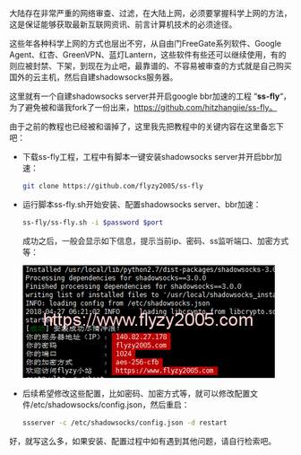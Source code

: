 大陆存在非常严重的网络审查、过滤，在大陆上网，必须要掌握科学上网的方法，这是保证能够获取最新互联网资讯、前言计算机技术的必须途径。

这些年各种科学上网的方式也层出不穷，从自由门FreeGate系列软件、Google Agent、红杏、GreenVPN、蓝灯Lantern，这些软件有些还可以继续使用，有的则应被封禁、下架，到现在为止吧，最靠谱的、不容易被审查的方式就是自己购买国外的云主机，然后自建shadowsocks服务器。

这里就有一个自建shadowsocks server并开启google bbr加速的工程 “**ss-fly**“，为了避免被和谐我fork了一份出来，https://github.com/hitzhangjie/ss-fly。

由于之前的教程也已经被和谐掉了，这里我先把教程中的关键内容在这里备忘下吧：

- 下载ss-fly工程，工程中有脚本一键安装shadowsocks server并开启bbr加速：

  ```bash
  git clone https://github.com/flyzy2005/ss-fly
  ```

- 运行脚本ss-fly.sh开始安装、配置shadowsocks server、bbr加速：

  ```bash
  ss-fly/ss-fly.sh -i $password $port
  ```

  成功之后，一般会显示如下信息，提示当前ip、密码、ss监听端口、加密方式等：

  ![ss-fly-success-new](assets/ss-fly-success-new.png)

- 后续希望修改这些配置，比如密码、加密方式等，就可以修改配置文件/etc/shadowsocks/config.json，然后重启：

  ```bash
  ssserver -c /etc/shadowsocks/config.json -d restart
  ```

好，就写这么多，如果安装、配置过程中如有遇到其他问题，请自行检索吧。